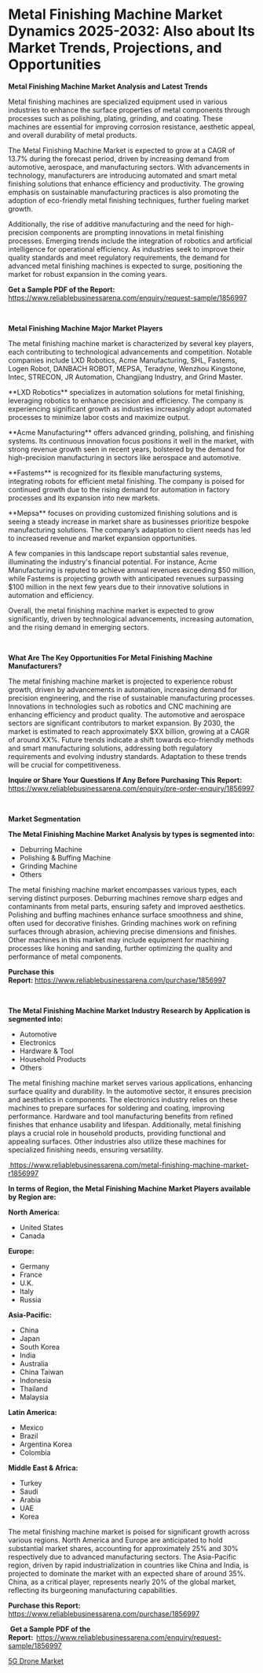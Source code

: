 <p><h1>Metal Finishing Machine Market Dynamics 2025-2032: Also about Its Market Trends, Projections, and Opportunities</h1></p><p><strong>Metal Finishing Machine Market Analysis and Latest Trends</strong></p>
<p><p>Metal finishing machines are specialized equipment used in various industries to enhance the surface properties of metal components through processes such as polishing, plating, grinding, and coating. These machines are essential for improving corrosion resistance, aesthetic appeal, and overall durability of metal products.</p><p>The Metal Finishing Machine Market is expected to grow at a CAGR of 13.7% during the forecast period, driven by increasing demand from automotive, aerospace, and manufacturing sectors. With advancements in technology, manufacturers are introducing automated and smart metal finishing solutions that enhance efficiency and productivity. The growing emphasis on sustainable manufacturing practices is also promoting the adoption of eco-friendly metal finishing techniques, further fueling market growth.</p><p>Additionally, the rise of additive manufacturing and the need for high-precision components are prompting innovations in metal finishing processes. Emerging trends include the integration of robotics and artificial intelligence for operational efficiency. As industries seek to improve their quality standards and meet regulatory requirements, the demand for advanced metal finishing machines is expected to surge, positioning the market for robust expansion in the coming years.</p></p>
<p><strong>Get a Sample PDF of the Report:&nbsp;</strong> <a href="https://www.reliablebusinessarena.com/enquiry/request-sample/1856997?utm_campaign=3580&utm_medium=2&utm_source=Github&utm_content=ia&utm_term=10042025&utm_id=metal-finishing-machine">https://www.reliablebusinessarena.com/enquiry/request-sample/1856997</a></p>
<p>&nbsp;</p>
<p><strong>Metal Finishing Machine Major Market Players</strong></p>
<p><p>The metal finishing machine market is characterized by several key players, each contributing to technological advancements and competition. Notable companies include LXD Robotics, Acme Manufacturing, SHL, Fastems, Logen Robot, DANBACH ROBOT, MEPSA, Teradyne, Wenzhou Kingstone, Intec, STRECON, JR Automation, Changjiang Industry, and Grind Master.</p><p>**LXD Robotics** specializes in automation solutions for metal finishing, leveraging robotics to enhance precision and efficiency. The company is experiencing significant growth as industries increasingly adopt automated processes to minimize labor costs and maximize output.</p><p>**Acme Manufacturing** offers advanced grinding, polishing, and finishing systems. Its continuous innovation focus positions it well in the market, with strong revenue growth seen in recent years, bolstered by the demand for high-precision manufacturing in sectors like aerospace and automotive.</p><p>**Fastems** is recognized for its flexible manufacturing systems, integrating robots for efficient metal finishing. The company is poised for continued growth due to the rising demand for automation in factory processes and its expansion into new markets.</p><p>**Mepsa** focuses on providing customized finishing solutions and is seeing a steady increase in market share as businesses prioritize bespoke manufacturing solutions. The company’s adaptation to client needs has led to increased revenue and market expansion opportunities.</p><p>A few companies in this landscape report substantial sales revenue, illuminating the industry's financial potential. For instance, Acme Manufacturing is reputed to achieve annual revenues exceeding $50 million, while Fastems is projecting growth with anticipated revenues surpassing $100 million in the next few years due to their innovative solutions in automation and efficiency.</p><p>Overall, the metal finishing machine market is expected to grow significantly, driven by technological advancements, increasing automation, and the rising demand in emerging sectors.</p></p>
<p>&nbsp;</p>
<p><strong>What Are The Key Opportunities For Metal Finishing Machine Manufacturers?</strong></p>
<p><p>The metal finishing machine market is projected to experience robust growth, driven by advancements in automation, increasing demand for precision engineering, and the rise of sustainable manufacturing processes. Innovations in technologies such as robotics and CNC machining are enhancing efficiency and product quality. The automotive and aerospace sectors are significant contributors to market expansion. By 2030, the market is estimated to reach approximately $XX billion, growing at a CAGR of around XX%. Future trends indicate a shift towards eco-friendly methods and smart manufacturing solutions, addressing both regulatory requirements and evolving industry standards. Adaptation to these trends will be crucial for competitiveness.</p></p>
<p><strong>Inquire or Share Your Questions If Any Before Purchasing This Report:</strong> <a href="https://www.reliablebusinessarena.com/enquiry/pre-order-enquiry/1856997?utm_campaign=3580&utm_medium=2&utm_source=Github&utm_content=ia&utm_term=10042025&utm_id=metal-finishing-machine">https://www.reliablebusinessarena.com/enquiry/pre-order-enquiry/1856997</a></p>
<p>&nbsp;</p>
<p><strong>Market Segmentation</strong></p>
<p><strong>The Metal Finishing Machine Market Analysis by types is segmented into:</strong></p>
<p><ul><li>Deburring Machine</li><li>Polishing & Buffing Machine</li><li>Grinding Machine</li><li>Others</li></ul></p>
<p><p>The metal finishing machine market encompasses various types, each serving distinct purposes. Deburring machines remove sharp edges and contaminants from metal parts, ensuring safety and improved aesthetics. Polishing and buffing machines enhance surface smoothness and shine, often used for decorative finishes. Grinding machines work on refining surfaces through abrasion, achieving precise dimensions and finishes. Other machines in this market may include equipment for machining processes like honing and sanding, further optimizing the quality and performance of metal components.</p></p>
<p><strong>Purchase this Report:&nbsp;</strong><a href="https://www.reliablebusinessarena.com/purchase/1856997?utm_campaign=3580&utm_medium=2&utm_source=Github&utm_content=ia&utm_term=10042025&utm_id=metal-finishing-machine">https://www.reliablebusinessarena.com/purchase/1856997</a></p>
<p>&nbsp;</p>
<p><strong>The Metal Finishing Machine Market Industry Research by Application is segmented into:</strong></p>
<p><ul><li>Automotive</li><li>Electronics</li><li>Hardware & Tool</li><li>Household Products</li><li>Others</li></ul></p>
<p><p>The metal finishing machine market serves various applications, enhancing surface quality and durability. In the automotive sector, it ensures precision and aesthetics in components. The electronics industry relies on these machines to prepare surfaces for soldering and coating, improving performance. Hardware and tool manufacturing benefits from refined finishes that enhance usability and lifespan. Additionally, metal finishing plays a crucial role in household products, providing functional and appealing surfaces. Other industries also utilize these machines for specialized finishing needs, ensuring versatility.</p></p>
<p><a href="https://www.reliablebusinessarena.com/metal-finishing-machine-market-r1856997?utm_campaign=3580&utm_medium=2&utm_source=Github&utm_content=ia&utm_term=10042025&utm_id=metal-finishing-machine">&nbsp;https://www.reliablebusinessarena.com/metal-finishing-machine-market-r1856997</a></p>
<p><strong>In terms of Region, the Metal Finishing Machine Market Players available by Region are:</strong></p>
<p>
    <p> <strong> North America: </strong>
        <ul>
            <li>United States</li>
            <li>Canada</li>
        </ul>
        </p> 
    <p> <strong> Europe: </strong>
        <ul>
            <li>Germany</li>
            <li>France</li>
            <li>U.K.</li>
            <li>Italy</li>
            <li>Russia</li>
        </ul>
        </p> 
    <p> <strong> Asia-Pacific: </strong>
        <ul>
            <li>China</li>
            <li>Japan</li>
            <li>South Korea</li>
            <li>India</li>
            <li>Australia</li>
            <li>China Taiwan</li>
            <li>Indonesia</li>
            <li>Thailand</li>
            <li>Malaysia</li>
        </ul>
        </p> 
    <p> <strong> Latin America: </strong>
        <ul>
            <li>Mexico</li>
            <li>Brazil</li>
            <li>Argentina Korea</li>
            <li>Colombia</li>
        </ul>
        </p> 
    <p> <strong> Middle East & Africa: </strong>
        <ul>
            <li>Turkey</li>
            <li>Saudi</li>
            <li>Arabia</li>
            <li>UAE</li>
            <li>Korea</li>
        </ul>
    </p>
    </p>
<p><p>The metal finishing machine market is poised for significant growth across various regions. North America and Europe are anticipated to hold substantial market shares, accounting for approximately 25% and 30% respectively due to advanced manufacturing sectors. The Asia-Pacific region, driven by rapid industrialization in countries like China and India, is projected to dominate the market with an expected share of around 35%. China, as a critical player, represents nearly 20% of the global market, reflecting its burgeoning manufacturing capabilities.</p></p>
<p><strong>Purchase this Report: </strong><a href="https://www.reliablebusinessarena.com/purchase/1856997?utm_campaign=3580&utm_medium=2&utm_source=Github&utm_content=ia&utm_term=10042025&utm_id=metal-finishing-machine">https://www.reliablebusinessarena.com/purchase/1856997</a></p>
<p>&nbsp;<strong>Get a Sample PDF of the Report:&nbsp;&nbsp;</strong><a href="https://www.reliablebusinessarena.com/enquiry/request-sample/1856997?utm_campaign=3580&utm_medium=2&utm_source=Github&utm_content=ia&utm_term=10042025&utm_id=metal-finishing-machine">https://www.reliablebusinessarena.com/enquiry/request-sample/1856997</a></p>
<p><strong></strong></p>
<p><p><a href="https://github.com/ulyssacrayne00231/Market-Research-Report-List-1/blob/main/5g-drone-market.md?utm_campaign=3580&utm_medium=2&utm_source=Github&utm_content=ia&utm_term=10042025&utm_id=metal-finishing-machine">5G Drone Market</a></p></p>